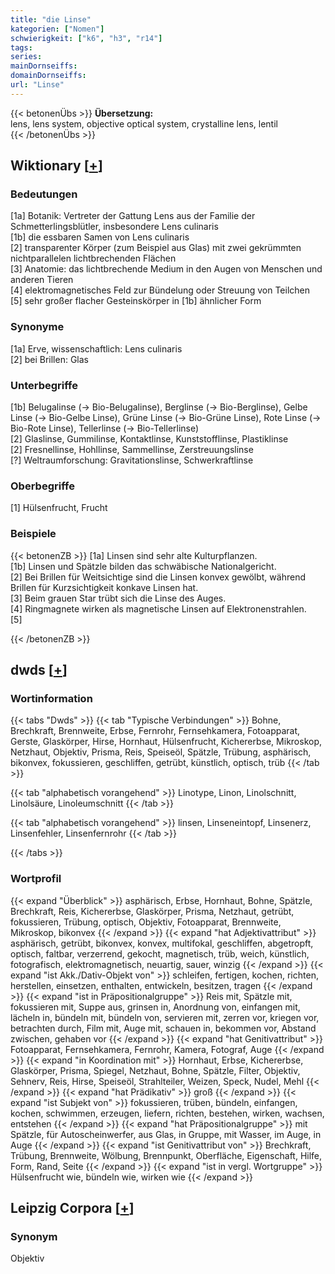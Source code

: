 ```yaml
---
title: "die Linse"
kategorien: ["Nomen"]
schwierigkeit: ["k6", "h3", "r14"]
tags:
series:
mainDornseiffs:
domainDornseiffs:
url: "Linse"
---
```


{{< betonenÜbs >}}
**Übersetzung:**  
lens, lens system, objective optical system, crystalline lens, lentil  
{{< /betonenÜbs >}}

## Wiktionary [[+](https://de.wiktionary.org/wiki/Linse)]

### Bedeutungen
[1a] Botanik: Vertreter der Gattung Lens aus der Familie der Schmetterlingsblütler, insbesondere Lens culinaris  
[1b] die essbaren Samen von Lens culinaris  
[2] transparenter Körper (zum Beispiel aus Glas) mit zwei gekrümmten nichtparallelen lichtbrechenden Flächen  
[3] Anatomie: das lichtbrechende Medium in den Augen von Menschen und anderen Tieren  
[4] elektromagnetisches Feld zur Bündelung oder Streuung von Teilchen  
[5] sehr großer flacher Gesteinskörper in [1b] ähnlicher Form  

### Synonyme
[1a] Erve, wissenschaftlich: Lens culinaris  
[2] bei Brillen: Glas  

### Unterbegriffe
[1b] Belugalinse (→ Bio-Belugalinse), Berglinse (→ Bio-Berglinse), Gelbe Linse (→ Bio-Gelbe Linse), Grüne Linse (→ Bio-Grüne Linse), Rote Linse (→ Bio-Rote Linse), Tellerlinse (→ Bio-Tellerlinse)  
[2] Glaslinse, Gummilinse, Kontaktlinse, Kunststofflinse, Plastiklinse  
[2] Fresnellinse, Hohllinse, Sammellinse, Zerstreuungslinse  
[?] Weltraumforschung: Gravitationslinse, Schwerkraftlinse  

### Oberbegriffe
[1] Hülsenfrucht, Frucht  

### Beispiele
{{< betonenZB >}}
[1a] Linsen sind sehr alte Kulturpflanzen.  
[1b] Linsen und Spätzle bilden das schwäbische Nationalgericht.  
[2] Bei Brillen für Weitsichtige sind die Linsen konvex gewölbt, während Brillen für Kurzsichtigkeit konkave Linsen hat.  
[3] Beim grauen Star trübt sich die Linse des Auges.  
[4] Ringmagnete wirken als magnetische Linsen auf Elektronenstrahlen.  
[5]  

{{< /betonenZB >}}


## dwds [[+](https://www.dwds.de/wb/Linse)]

### Wortinformation
{{< tabs "Dwds" >}}
{{< tab "Typische Verbindungen" >}}
Bohne, Brechkraft, Brennweite, Erbse, Fernrohr, Fernsehkamera, Fotoapparat, Gerste, Glaskörper, Hirse, Hornhaut, Hülsenfrucht, Kichererbse, Mikroskop, Netzhaut, Objektiv, Prisma, Reis, Speiseöl, Spätzle, Trübung, asphärisch, bikonvex, fokussieren, geschliffen, getrübt, künstlich, optisch, trüb
{{< /tab >}}

{{< tab "alphabetisch vorangehend" >}}
Linotype, Linon, Linolschnitt, Linolsäure, Linoleumschnitt
{{< /tab >}}

{{< tab "alphabetisch vorangehend" >}}
linsen, Linseneintopf, Linsenerz, Linsenfehler, Linsenfernrohr
{{< /tab >}}

{{< /tabs >}}

### Wortprofil
{{< expand "Überblick" >}} asphärisch, Erbse, Hornhaut, Bohne, Spätzle, Brechkraft, Reis, Kichererbse, Glaskörper, Prisma, Netzhaut, getrübt, fokussieren, Trübung, optisch, Objektiv, Fotoapparat, Brennweite, Mikroskop, bikonvex {{< /expand >}}
{{< expand "hat Adjektivattribut" >}} asphärisch, getrübt, bikonvex, konvex, multifokal, geschliffen, abgetropft, optisch, faltbar, verzerrend, gekocht, magnetisch, trüb, weich, künstlich, fotografisch, elektromagnetisch, neuartig, sauer, winzig {{< /expand >}}
{{< expand "ist Akk./Dativ-Objekt von" >}} schleifen, fertigen, kochen, richten, herstellen, einsetzen, enthalten, entwickeln, besitzen, tragen {{< /expand >}}
{{< expand "ist in Präpositionalgruppe" >}} Reis mit, Spätzle mit, fokussieren mit, Suppe aus, grinsen in, Anordnung von, einfangen mit, lächeln in, bündeln mit, bündeln von, servieren mit, zerren vor, kriegen vor, betrachten durch, Film mit, Auge mit, schauen in, bekommen vor, Abstand zwischen, gehaben vor {{< /expand >}}
{{< expand "hat Genitivattribut" >}} Fotoapparat, Fernsehkamera, Fernrohr, Kamera, Fotograf, Auge {{< /expand >}}
{{< expand "in Koordination mit" >}} Hornhaut, Erbse, Kichererbse, Glaskörper, Prisma, Spiegel, Netzhaut, Bohne, Spätzle, Filter, Objektiv, Sehnerv, Reis, Hirse, Speiseöl, Strahlteiler, Weizen, Speck, Nudel, Mehl {{< /expand >}}
{{< expand "hat Prädikativ" >}} groß {{< /expand >}}
{{< expand "ist Subjekt von" >}} fokussieren, trüben, bündeln, einfangen, kochen, schwimmen, erzeugen, liefern, richten, bestehen, wirken, wachsen, entstehen {{< /expand >}}
{{< expand "hat Präpositionalgruppe" >}} mit Spätzle, für Autoscheinwerfer, aus Glas, in Gruppe, mit Wasser, im Auge, in Auge {{< /expand >}}
{{< expand "ist Genitivattribut von" >}} Brechkraft, Trübung, Brennweite, Wölbung, Brennpunkt, Oberfläche, Eigenschaft, Hilfe, Form, Rand, Seite {{< /expand >}}
{{< expand "ist in vergl. Wortgruppe" >}} Hülsenfrucht wie, bündeln wie, wirken wie {{< /expand >}}

## Leipzig Corpora [[+](https://corpora.uni-leipzig.de/en/res?word=Linse&corpusId=deu_newscrawl-public_2018)]


### Synonym
Objektiv


